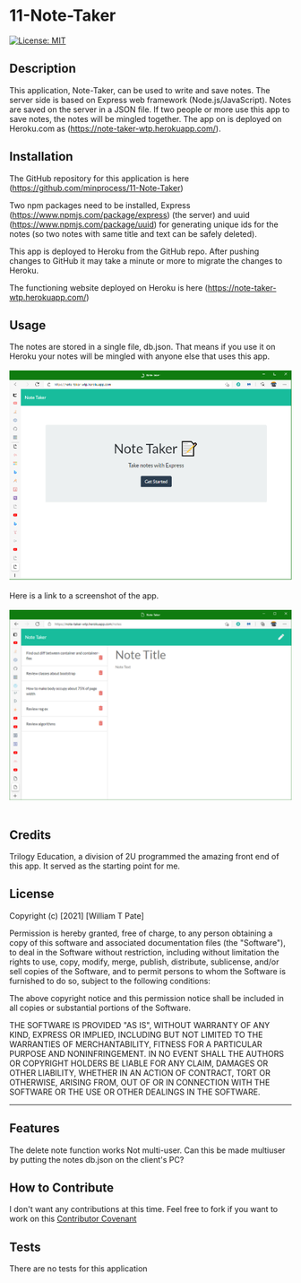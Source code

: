 # 11-Note-Taker
[![License: MIT](https://img.shields.io/badge/License-MIT-yellow.svg)](https://opensource.org/licenses/MIT)
## Description
This application, Note-Taker, can be used to write and save notes. The server side is based on Express web framework (Node.js/JavaScript). Notes are saved on the server in a JSON file. If two people or more use this app to save notes, the notes will be mingled together. The app on is deployed on Heroku.com as (https://note-taker-wtp.herokuapp.com/).

## Installation
The GitHub repository for this application is here (https://github.com/minprocess/11-Note-Taker)

Two npm packages need to be installed, Express (https://www.npmjs.com/package/express) (the server) and uuid (https://www.npmjs.com/package/uuid) for generating unique ids for the notes (so two notes with same title and text can be safely deleted).

This app is deployed to Heroku from the GitHub repo. After pushing changes to GitHub it may take a minute or more to migrate the changes to Heroku.

The functioning website deployed on Heroku is here (https://note-taker-wtp.herokuapp.com/)

## Usage
The notes are stored in a single file, db.json. That means if you use it on Heroku your notes will be mingled with anyone else that uses this app.<br><br>
![Welcome screen of Note Taker](./public/assets/welcome-screen.png)<br><br>
Here is a link to a screenshot of the app.<br><br>
![Screenshot of Note Taker](./public/assets/note-taker-screenshot.png)<br>
<br>

## Credits
Trilogy Education, a division of 2U programmed the amazing front end of this app. It served as the starting point for me.
## License
Copyright (c) [2021] [William T Pate]

Permission is hereby granted, free of charge, to any person obtaining a copy
of this software and associated documentation files (the "Software"), to deal
in the Software without restriction, including without limitation the rights
to use, copy, modify, merge, publish, distribute, sublicense, and/or sell
copies of the Software, and to permit persons to whom the Software is
furnished to do so, subject to the following conditions:

The above copyright notice and this permission notice shall be included in all
copies or substantial portions of the Software.

THE SOFTWARE IS PROVIDED "AS IS", WITHOUT WARRANTY OF ANY KIND, EXPRESS OR
IMPLIED, INCLUDING BUT NOT LIMITED TO THE WARRANTIES OF MERCHANTABILITY,
FITNESS FOR A PARTICULAR PURPOSE AND NONINFRINGEMENT. IN NO EVENT SHALL THE
AUTHORS OR COPYRIGHT HOLDERS BE LIABLE FOR ANY CLAIM, DAMAGES OR OTHER
LIABILITY, WHETHER IN AN ACTION OF CONTRACT, TORT OR OTHERWISE, ARISING FROM,
OUT OF OR IN CONNECTION WITH THE SOFTWARE OR THE USE OR OTHER DEALINGS IN THE
SOFTWARE.

---

## Features
The delete note function works
Not multi-user. Can this be made multiuser by putting the notes db.json on the client's PC?
## How to Contribute
I don't want any contributions at this time. Feel free to fork if you want to work on this
[Contributor Covenant](https://www.contributor-covenant.org/)
## Tests
There are no tests for this application
